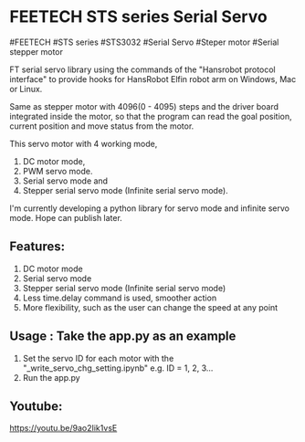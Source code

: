 # FEETECH STS series Serial Servo
#FEETECH #STS series #STS3032 #Serial Servo #Steper motor #Serial stepper motor

FT serial servo library using the commands of the "Hansrobot protocol interface" to provide hooks for HansRobot Elfin robot arm on Windows, Mac or Linux.

Same as stepper motor with 4096(0 - 4095) steps and the driver board integrated inside the motor, so that the program can read the goal position, current position and move status from the motor. 

This servo motor with 4 working mode, 
1. DC motor mode, 
2. PWM servo mode. 
3. Serial servo mode and 
4. Stepper serial servo mode (Infinite serial servo mode). 

I'm currently developing a python library for servo mode and infinite servo mode. Hope can publish later.

## Features:
1. DC motor mode
2. Serial servo mode
3. Stepper serial servo mode (Infinite serial servo mode)
4. Less time.delay command is used, smoother action
5. More flexibility, such as the user can change the speed at any point


## Usage : Take the app.py as an example
1. Set the servo ID for each motor with the "_write_servo_chg_setting.ipynb"
    e.g. ID = 1, 2, 3...
2. Run the app.py

## Youtube:
https://youtu.be/9ao2Iik1vsE